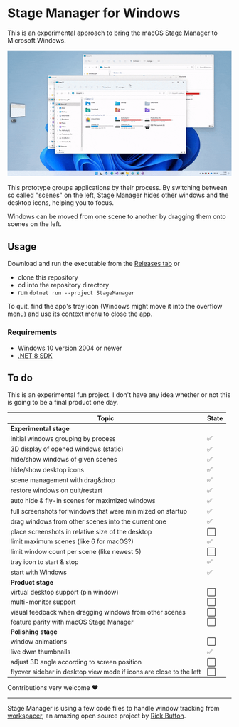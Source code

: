 # Stage Manager for Windows

This is an experimental approach to bring the macOS [Stage Manager](https://support.apple.com/en-us/HT213315) to Microsoft Windows.

![Stage Manager](media/StageManager%20Basics.gif)

This prototype groups applications by their process. By switching between so called "scenes" on the left, Stage Manager hides other windows and the desktop icons, helping you to focus.

Windows can be moved from one scene to another by dragging them onto scenes on the left.

## Usage

Download and run the executable from the [Releases tab](https://github.com/awaescher/StageManager/releases/) or 
 - clone this repository
 - cd into the repository directory
 - run `dotnet run --project StageManager`

To quit, find the app's tray icon (Windows might move it into the overflow menu) and use its context menu to close the app.
 
### Requirements
 - Windows 10 version 2004 or newer
 - [.NET 8 SDK](https://dotnet.microsoft.com/en-us/download)

## To do

This is an experimental fun project. I don't have any idea whether or not this is going to be a final product one day. 

|Topic|State|
|-|-|
|**Experimental stage**||
|initial windows grouping by process|✅|
|3D display of opened windows (static)|✅|
|hide/show windows of given scenes|✅|
|hide/show desktop icons|✅|
|scene management with drag&drop|✅|
|restore windows on quit/restart|✅|
|auto hide & fly-in scenes for maximized windows|✅|
|full screenshots for windows that were minimized on startup|✅|
|drag windows from other scenes into the current one|✅|
|place screenshots in relative size of the desktop|⬜|
|limit maximum scenes (like 6 for macOS?)|✅|
|limit window count per scene (like newest 5)|⬜|
|tray icon to start & stop|✅|
|start with Windows|✅|
|**Product stage**||
|virtual desktop support (pin window)|⬜|
|multi-monitor support|⬜|
|visual feedback when dragging windows from other scenes|⬜|
|feature parity with macOS Stage Manager|⬜|
|**Polishing stage**||
|window animations|⬜|
|live dwm thumbnails|✅|
|adjust 3D angle according to screen position|⬜|
|flyover sidebar in desktop view mode if icons are close to the left|⬜|

Contributions very welcome :heart:

---

Stage Manager is using a few code files to handle window tracking from [workspacer](https://github.com/workspacer/workspacer), an amazing open source project by [Rick Button](https://github.com/rickbutton).
